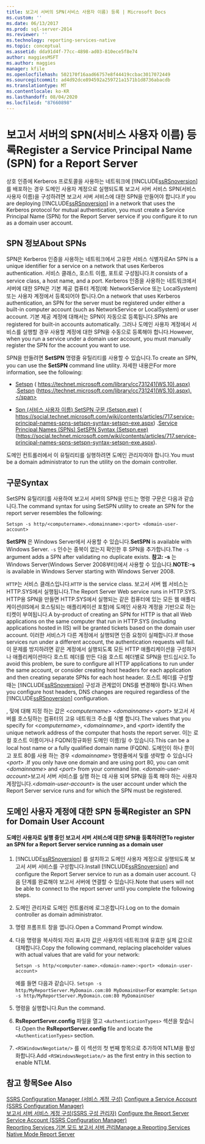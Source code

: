 ```yaml
---
title: 보고서 서버의 SPN(서비스 사용자 이름) 등록 | Microsoft Docs
ms.custom: ''
ms.date: 06/13/2017
ms.prod: sql-server-2014
ms.reviewer: ''
ms.technology: reporting-services-native
ms.topic: conceptual
ms.assetid: dda91d4f-77cc-4898-ad03-810ece5f8e74
author: maggiesMSFT
ms.author: maggies
manager: kfile
ms.openlocfilehash: 502170f16aad66757e8f44419ccbac3017072449
ms.sourcegitcommit: ad4d92dce894592a259721a1571b1d8736abacdb
ms.translationtype: MT
ms.contentlocale: ko-KR
ms.lasthandoff: 08/04/2020
ms.locfileid: "87660898"
---
```

# <a name="register-a-service-principal-name-spn-for-a-report-server"></a><span data-ttu-id="b627f-102">보고서 서버의 SPN(서비스 사용자 이름) 등록</span><span class="sxs-lookup"><span data-stu-id="b627f-102">Register a Service Principal Name (SPN) for a Report Server</span></span>
  <span data-ttu-id="b627f-103">상호 인증에 Kerberos 프로토콜을 사용하는 네트워크에 [!INCLUDE[ssRSnoversion](../../includes/ssrsnoversion-md.md)] 를 배포하는 경우 도메인 사용자 계정으로 실행되도록 보고서 서버 서비스 SPN(서비스 사용자 이름)을 구성하려면 보고서 서버 서비스에 대한 SPN을 만들어야 합니다.</span><span class="sxs-lookup"><span data-stu-id="b627f-103">If you are deploying [!INCLUDE[ssRSnoversion](../../includes/ssrsnoversion-md.md)] in a network that uses the Kerberos protocol for mutual authentication, you must create a Service Principal Name (SPN) for the Report Server service if you configure it to run as a domain user account.</span></span>  
  
## <a name="about-spns"></a><span data-ttu-id="b627f-104">SPN 정보</span><span class="sxs-lookup"><span data-stu-id="b627f-104">About SPNs</span></span>  
 <span data-ttu-id="b627f-105">SPN은 Kerberos 인증을 사용하는 네트워크에서 고유한 서비스 식별자로</span><span class="sxs-lookup"><span data-stu-id="b627f-105">An SPN is a unique identifier for a service on a network that uses Kerberos authentication.</span></span> <span data-ttu-id="b627f-106">서비스 클래스, 호스트 이름, 포트로 구성됩니다.</span><span class="sxs-lookup"><span data-stu-id="b627f-106">It consists of a service class, a host name, and a port.</span></span> <span data-ttu-id="b627f-107">Kerberos 인증을 사용하는 네트워크에서 서버에 대한 SPN은 기본 제공 컴퓨터 계정(예: NetworkService 또는 LocalSystem) 또는 사용자 계정에서 등록되어야 합니다.</span><span class="sxs-lookup"><span data-stu-id="b627f-107">On a network that uses Kerberos authentication, an SPN for the server must be registered under either a built-in computer account (such as NetworkService or LocalSystem) or user account.</span></span> <span data-ttu-id="b627f-108">기본 제공 계정에 대해서는 SPN이 자동으로 등록됩니다.</span><span class="sxs-lookup"><span data-stu-id="b627f-108">SPNs are registered for built-in accounts automatically.</span></span> <span data-ttu-id="b627f-109">그러나 도메인 사용자 계정에서 서비스를 실행할 경우 사용할 계정에 대한 SPN을 수동으로 등록해야 합니다.</span><span class="sxs-lookup"><span data-stu-id="b627f-109">However, when you run a service under a domain user account, you must manually register the SPN for the account you want to use.</span></span>  
  
 <span data-ttu-id="b627f-110">SPN을 만들려면 **SetSPN** 명령줄 유틸리티를 사용할 수 있습니다.</span><span class="sxs-lookup"><span data-stu-id="b627f-110">To create an SPN, you can use the **SetSPN** command line utility.</span></span> <span data-ttu-id="b627f-111">자세한 내용은</span><span class="sxs-lookup"><span data-stu-id="b627f-111">For more information, see the following:</span></span>  
  
-   <span data-ttu-id="b627f-112">[Setspn](https://technet.microsoft.com/library/cc731241\(WS.10\).aspx) ( https://technet.microsoft.com/library/cc731241(WS.10).aspx) .</span><span class="sxs-lookup"><span data-stu-id="b627f-112">[Setspn](https://technet.microsoft.com/library/cc731241\(WS.10\).aspx) (https://technet.microsoft.com/library/cc731241(WS.10).aspx).</span></span>  
  
-   <span data-ttu-id="b627f-113">[Spn (서비스 사용자 이름) SetSPN 구문 (Setspn.exe)](https://social.technet.microsoft.com/wiki/contents/articles/717.service-principal-names-spns-setspn-syntax-setspn-exe.aspx) ( https://social.technet.microsoft.com/wiki/contents/articles/717.service-principal-names-spns-setspn-syntax-setspn-exe.aspx) .</span><span class="sxs-lookup"><span data-stu-id="b627f-113">[Service Principal Names (SPNs) SetSPN Syntax (Setspn.exe)](https://social.technet.microsoft.com/wiki/contents/articles/717.service-principal-names-spns-setspn-syntax-setspn-exe.aspx) (https://social.technet.microsoft.com/wiki/contents/articles/717.service-principal-names-spns-setspn-syntax-setspn-exe.aspx).</span></span>  
  
 <span data-ttu-id="b627f-114">도메인 컨트롤러에서 이 유틸리티를 실행하려면 도메인 관리자여야 합니다.</span><span class="sxs-lookup"><span data-stu-id="b627f-114">You must be a domain administrator to run the utility on the domain controller.</span></span>  
  
## <a name="syntax"></a><span data-ttu-id="b627f-115">구문</span><span class="sxs-lookup"><span data-stu-id="b627f-115">Syntax</span></span>  
 <span data-ttu-id="b627f-116">SetSPN 유틸리티를 사용하여 보고서 서버의 SPN을 만드는 명령 구문은 다음과 같습니다.</span><span class="sxs-lookup"><span data-stu-id="b627f-116">The command syntax for using SetSPN utility to create an SPN for the report server resembles the following:</span></span>  
  
```  
Setspn -s http/<computername>.<domainname>:<port> <domain-user-account>  
```  
  
 <span data-ttu-id="b627f-117">**SetSPN** 은 Windows Server에서 사용할 수 있습니다.</span><span class="sxs-lookup"><span data-stu-id="b627f-117">**SetSPN** is available with Windows Server.</span></span> <span data-ttu-id="b627f-118">`-s` 인수는 중복이 없는지 확인한 후 SPN을 추가합니다.</span><span class="sxs-lookup"><span data-stu-id="b627f-118">The `-s` argument adds a SPN after validating no duplicate exists.</span></span> <span data-ttu-id="b627f-119">**참고: -s** 는 Windows Server(Windows Server 2008부터)에서 사용할 수 있습니다.</span><span class="sxs-lookup"><span data-stu-id="b627f-119">**NOTE:-s** is available in Windows Server starting with Windows Server 2008.</span></span>  
  
 <span data-ttu-id="b627f-120">`HTTP`는 서비스 클래스입니다.</span><span class="sxs-lookup"><span data-stu-id="b627f-120">`HTTP` is the service class.</span></span> <span data-ttu-id="b627f-121">보고서 서버 웹 서비스는 HTTP.SYS에서 실행됩니다.</span><span class="sxs-lookup"><span data-stu-id="b627f-121">The Report Server Web service runs in HTTP.SYS.</span></span> <span data-ttu-id="b627f-122">HTTP용 SPN을 만들면 HTTP.SYS에서 실행되는 같은 컴퓨터에 있는 모든 웹 애플리케이션(IIS에서 호스팅되는 애플리케이션 포함)에 도메인 사용자 계정을 기반으로 하는 티켓이 부여됩니다.</span><span class="sxs-lookup"><span data-stu-id="b627f-122">A by-product of creating an SPN for HTTP is that all Web applications on the same computer that run in HTTP.SYS (including applications hosted in IIS) will be granted tickets based on the domain user account.</span></span> <span data-ttu-id="b627f-123">이러한 서비스가 다른 계정에서 실행되면 인증 요청이 실패합니다.</span><span class="sxs-lookup"><span data-stu-id="b627f-123">If those services run under a different account, the authentication requests will fail.</span></span> <span data-ttu-id="b627f-124">이 문제를 방지하려면 같은 계정에서 실행되도록 모든 HTTP 애플리케이션을 구성하거나 애플리케이션마다 호스트 헤더를 만든 다음 호스트 헤더별로 SPN을 만드십시오.</span><span class="sxs-lookup"><span data-stu-id="b627f-124">To avoid this problem, be sure to configure all HTTP applications to run under the same account, or consider creating host headers for each application and then creating separate SPNs for each host header.</span></span> <span data-ttu-id="b627f-125">호스트 헤더를 구성할 때는 [!INCLUDE[ssRSnoversion](../../includes/ssrsnoversion-md.md)] 구성과 관계없이 DNS를 변경해야 합니다.</span><span class="sxs-lookup"><span data-stu-id="b627f-125">When you configure host headers, DNS changes are required regardless of the [!INCLUDE[ssRSnoversion](../../includes/ssrsnoversion-md.md)] configuration.</span></span>  
  
 <span data-ttu-id="b627f-126">, 및에 대해 지정 하는 값은 \<*computername*> \<*domainname*> \<*port*> 보고서 서버를 호스팅하는 컴퓨터의 고유 네트워크 주소를 식별 합니다.</span><span class="sxs-lookup"><span data-stu-id="b627f-126">The values that you specify for \<*computername*>, \<*domainname*>, and \<*port*> identify the unique network address of the computer that hosts the report server.</span></span> <span data-ttu-id="b627f-127">이는 로컬 호스트 이름이거나 FQDN(정규화된 도메인 이름)일 수 있습니다.</span><span class="sxs-lookup"><span data-stu-id="b627f-127">This can be a local host name or a fully qualified domain name (FQDN).</span></span> <span data-ttu-id="b627f-128">도메인이 하나 뿐이 고 포트 80를 사용 하는 경우 \<*domainname*> 명령줄에서 및를 생략할 수 있습니다 \<*port*> .</span><span class="sxs-lookup"><span data-stu-id="b627f-128">If you only have one domain and are using port 80, you can omit \<*domainname*> and \<*port*> from your command line.</span></span> <span data-ttu-id="b627f-129">\<*domain-user-account*>보고서 서버 서비스를 실행 하는 데 사용 되며 SPN을 등록 해야 하는 사용자 계정입니다.</span><span class="sxs-lookup"><span data-stu-id="b627f-129">\<*domain-user-account*> is the user account under which the Report Server service runs and for which the SPN must be registered.</span></span>  
  
## <a name="register-an-spn-for-domain-user-account"></a><span data-ttu-id="b627f-130">도메인 사용자 계정에 대한 SPN 등록</span><span class="sxs-lookup"><span data-stu-id="b627f-130">Register an SPN for Domain User Account</span></span>  
  
#### <a name="to-register-an-spn-for-a-report-server-service-running-as-a-domain-user"></a><span data-ttu-id="b627f-131">도메인 사용자로 실행 중인 보고서 서버 서비스에 대한 SPN을 등록하려면</span><span class="sxs-lookup"><span data-stu-id="b627f-131">To register an SPN for a Report Server service running as a domain user</span></span>  
  
1.  <span data-ttu-id="b627f-132">[!INCLUDE[ssRSnoversion](../../includes/ssrsnoversion-md.md)] 를 설치하고 도메인 사용자 계정으로 실행되도록 보고서 서버 서비스를 구성합니다.</span><span class="sxs-lookup"><span data-stu-id="b627f-132">Install [!INCLUDE[ssRSnoversion](../../includes/ssrsnoversion-md.md)] and configure the Report Server service to run as a domain user account.</span></span> <span data-ttu-id="b627f-133">다음 단계를 완료해야 보고서 서버에 연결할 수 있습니다.</span><span class="sxs-lookup"><span data-stu-id="b627f-133">Note that users will not be able to connect to the report server until you complete the following steps.</span></span>  
  
2.  <span data-ttu-id="b627f-134">도메인 관리자로 도메인 컨트롤러에 로그온합니다.</span><span class="sxs-lookup"><span data-stu-id="b627f-134">Log on to the domain controller as domain administrator.</span></span>  
  
3.  <span data-ttu-id="b627f-135">명령 프롬프트 창을 엽니다.</span><span class="sxs-lookup"><span data-stu-id="b627f-135">Open a Command Prompt window.</span></span>  
  
4.  <span data-ttu-id="b627f-136">다음 명령을 복사하되 자리 표시자 값은 사용자의 네트워크에 유효한 실제 값으로 대체합니다.</span><span class="sxs-lookup"><span data-stu-id="b627f-136">Copy the following command, replacing placeholder values with actual values that are valid for your network:</span></span>  
  
    ```  
    Setspn -s http/<computer-name>.<domain-name>:<port> <domain-user-account>  
    ```  
  
     <span data-ttu-id="b627f-137">예를 들면 다음과 같습니다. `Setspn -s http/MyReportServer.MyDomain.com:80 MyDomainUser`</span><span class="sxs-lookup"><span data-stu-id="b627f-137">For example: `Setspn -s http/MyReportServer.MyDomain.com:80 MyDomainUser`</span></span>  
  
5.  <span data-ttu-id="b627f-138">명령을 실행합니다.</span><span class="sxs-lookup"><span data-stu-id="b627f-138">Run the command.</span></span>  
  
6.  <span data-ttu-id="b627f-139">**RsReportServer.config** 파일을 열고 `<AuthenticationTypes>` 섹션을 찾습니다.</span><span class="sxs-lookup"><span data-stu-id="b627f-139">Open the **RsReportServer.config** file and locate the `<AuthenticationTypes>` section.</span></span>  
  
7.  <span data-ttu-id="b627f-140">`<RSWindowsNegotiate/>` 를 이 섹션의 첫 번째 항목으로 추가하여 NTLM을 활성화합니다.</span><span class="sxs-lookup"><span data-stu-id="b627f-140">Add `<RSWindowsNegotiate/>` as the first entry in this section to enable NTLM.</span></span>  
  
## <a name="see-also"></a><span data-ttu-id="b627f-141">참고 항목</span><span class="sxs-lookup"><span data-stu-id="b627f-141">See Also</span></span>  
 <span data-ttu-id="b627f-142">[SSRS Configuration Manager &#40;서비스 계정 구성&#41;](../../sql-server/install/configure-a-service-account-ssrs-configuration-manager.md) </span><span class="sxs-lookup"><span data-stu-id="b627f-142">[Configure a Service Account &#40;SSRS Configuration Manager&#41;](../../sql-server/install/configure-a-service-account-ssrs-configuration-manager.md) </span></span>  
 <span data-ttu-id="b627f-143">[보고서 서버 서비스 계정 구성&#40;SSRS 구성 관리자&#41;](../install-windows/configure-the-report-server-service-account-ssrs-configuration-manager.md) </span><span class="sxs-lookup"><span data-stu-id="b627f-143">[Configure the Report Server Service Account &#40;SSRS Configuration Manager&#41;](../install-windows/configure-the-report-server-service-account-ssrs-configuration-manager.md) </span></span>  
 [<span data-ttu-id="b627f-144">Reporting Services 기본 모드 보고서 서버 관리</span><span class="sxs-lookup"><span data-stu-id="b627f-144">Manage a Reporting Services Native Mode Report Server</span></span>](manage-a-reporting-services-native-mode-report-server.md)  
  
  
